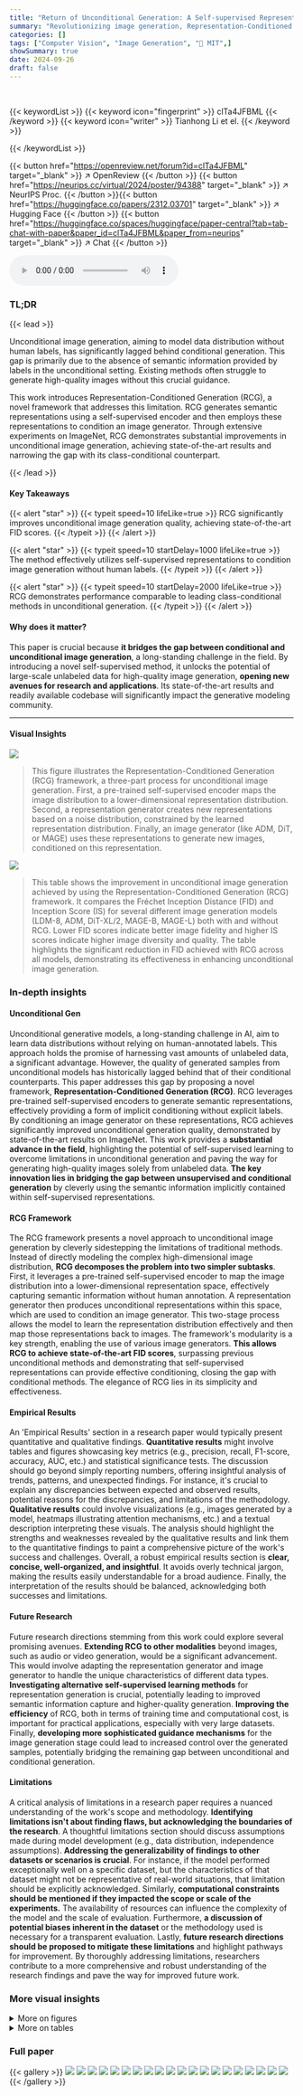 ```yaml
---
title: "Return of Unconditional Generation: A Self-supervised Representation Generation Method"
summary: "Revolutionizing image generation, Representation-Conditioned Generation (RCG) achieves state-of-the-art results in unconditional image synthesis by leveraging self-supervised representations to condit..."
categories: []
tags: ["Computer Vision", "Image Generation", "🏢 MIT",]
showSummary: true
date: 2024-09-26
draft: false
---
```


<br>

{{< keywordList >}}
{{< keyword icon="fingerprint" >}} clTa4JFBML {{< /keyword >}}
{{< keyword icon="writer" >}} Tianhong Li et el. {{< /keyword >}}
 
{{< /keywordList >}}

{{< button href="https://openreview.net/forum?id=clTa4JFBML" target="_blank" >}}
↗ OpenReview
{{< /button >}}
{{< button href="https://neurips.cc/virtual/2024/poster/94388" target="_blank" >}}
↗ NeurIPS Proc.
{{< /button >}}{{< button href="https://huggingface.co/papers/2312.03701" target="_blank" >}}
↗ Hugging Face
{{< /button >}}
{{< button href="https://huggingface.co/spaces/huggingface/paper-central?tab=tab-chat-with-paper&paper_id=clTa4JFBML&paper_from=neurips" target="_blank" >}}
↗ Chat
{{< /button >}}



<audio controls>
    <source src="https://ai-paper-reviewer.com/clTa4JFBML/podcast.wav" type="audio/wav">
    Your browser does not support the audio element.
</audio>


### TL;DR


{{< lead >}}

Unconditional image generation, aiming to model data distribution without human labels, has significantly lagged behind conditional generation. This gap is primarily due to the absence of semantic information provided by labels in the unconditional setting.  Existing methods often struggle to generate high-quality images without this crucial guidance. 

This work introduces Representation-Conditioned Generation (RCG), a novel framework that addresses this limitation. RCG generates semantic representations using a self-supervised encoder and then employs these representations to condition an image generator.  Through extensive experiments on ImageNet, RCG demonstrates substantial improvements in unconditional image generation, achieving state-of-the-art results and narrowing the gap with its class-conditional counterpart.

{{< /lead >}}


#### Key Takeaways

{{< alert "star" >}}
{{< typeit speed=10 lifeLike=true >}} RCG significantly improves unconditional image generation quality, achieving state-of-the-art FID scores. {{< /typeit >}}
{{< /alert >}}

{{< alert "star" >}}
{{< typeit speed=10 startDelay=1000 lifeLike=true >}} The method effectively utilizes self-supervised representations to condition image generation without human labels. {{< /typeit >}}
{{< /alert >}}

{{< alert "star" >}}
{{< typeit speed=10 startDelay=2000 lifeLike=true >}} RCG demonstrates performance comparable to leading class-conditional methods in unconditional generation. {{< /typeit >}}
{{< /alert >}}

#### Why does it matter?
This paper is crucial because **it bridges the gap between conditional and unconditional image generation**, a long-standing challenge in the field. By introducing a novel self-supervised method, it unlocks the potential of large-scale unlabeled data for high-quality image generation, **opening new avenues for research and applications**. Its state-of-the-art results and readily available codebase will significantly impact the generative modeling community.

------
#### Visual Insights



![](https://ai-paper-reviewer.com/clTa4JFBML/figures_1_1.jpg)

> This figure illustrates the Representation-Conditioned Generation (RCG) framework, a three-part process for unconditional image generation. First, a pre-trained self-supervised encoder maps the image distribution to a lower-dimensional representation distribution.  Second, a representation generator creates new representations based on a noise distribution, constrained by the learned representation distribution. Finally, an image generator (like ADM, DiT, or MAGE) uses these representations to generate new images, conditioned on this representation.





![](https://ai-paper-reviewer.com/clTa4JFBML/tables_5_1.jpg)

> This table shows the improvement in unconditional image generation achieved by using the Representation-Conditioned Generation (RCG) framework.  It compares the Fréchet Inception Distance (FID) and Inception Score (IS) for several different image generation models (LDM-8, ADM, DiT-XL/2, MAGE-B, MAGE-L) both with and without RCG. Lower FID scores indicate better image fidelity and higher IS scores indicate higher image diversity and quality.  The table highlights the significant reduction in FID achieved with RCG across all models, demonstrating its effectiveness in enhancing unconditional image generation.





### In-depth insights


#### Unconditional Gen
Unconditional generative models, a long-standing challenge in AI, aim to learn data distributions without relying on human-annotated labels.  This approach holds the promise of harnessing vast amounts of unlabeled data, a significant advantage. However, the quality of generated samples from unconditional models has historically lagged behind that of their conditional counterparts.  This paper addresses this gap by proposing a novel framework, **Representation-Conditioned Generation (RCG)**.  RCG leverages pre-trained self-supervised encoders to generate semantic representations, effectively providing a form of implicit conditioning without explicit labels. By conditioning an image generator on these representations, RCG achieves significantly improved unconditional generation quality, demonstrated by state-of-the-art results on ImageNet. This work provides a **substantial advance in the field**, highlighting the potential of self-supervised learning to overcome limitations in unconditional generation and paving the way for generating high-quality images solely from unlabeled data. **The key innovation lies in bridging the gap between unsupervised and conditional generation** by cleverly using the semantic information implicitly contained within self-supervised representations.

#### RCG Framework
The RCG framework presents a novel approach to unconditional image generation by cleverly sidestepping the limitations of traditional methods.  Instead of directly modeling the complex high-dimensional image distribution, **RCG decomposes the problem into two simpler subtasks**. First, it leverages a pre-trained self-supervised encoder to map the image distribution into a lower-dimensional representation space, effectively capturing semantic information without human annotation.  A representation generator then produces unconditional representations within this space, which are used to condition an image generator. This two-stage process allows the model to learn the representation distribution effectively and then map those representations back to images.  The framework's modularity is a key strength, enabling the use of various image generators.  **This allows RCG to achieve state-of-the-art FID scores**, surpassing previous unconditional methods and demonstrating that self-supervised representations can provide effective conditioning, closing the gap with conditional methods. The elegance of RCG lies in its simplicity and effectiveness.

#### Empirical Results
An 'Empirical Results' section in a research paper would typically present quantitative and qualitative findings.  **Quantitative results** might involve tables and figures showcasing key metrics (e.g., precision, recall, F1-score, accuracy, AUC, etc.) and statistical significance tests. The discussion should go beyond simply reporting numbers, offering insightful analysis of trends, patterns, and unexpected findings.  For instance, it's crucial to explain any discrepancies between expected and observed results, potential reasons for the discrepancies, and limitations of the methodology.  **Qualitative results** could involve visualizations (e.g., images generated by a model, heatmaps illustrating attention mechanisms, etc.) and a textual description interpreting these visuals. The analysis should highlight the strengths and weaknesses revealed by the qualitative results and link them to the quantitative findings to paint a comprehensive picture of the work's success and challenges.  Overall, a robust empirical results section is **clear, concise, well-organized, and insightful**. It avoids overly technical jargon, making the results easily understandable for a broad audience. Finally, the interpretation of the results should be balanced, acknowledging both successes and limitations.

#### Future Research
Future research directions stemming from this work could explore several promising avenues.  **Extending RCG to other modalities** beyond images, such as audio or video generation, would be a significant advancement.  This would involve adapting the representation generator and image generator to handle the unique characteristics of different data types.  **Investigating alternative self-supervised learning methods** for representation generation is crucial, potentially leading to improved semantic information capture and higher-quality generation.  **Improving the efficiency** of RCG, both in terms of training time and computational cost, is important for practical applications, especially with very large datasets.  Finally, **developing more sophisticated guidance mechanisms** for the image generation stage could lead to increased control over the generated samples, potentially bridging the remaining gap between unconditional and conditional generation.

#### Limitations
A critical analysis of limitations in a research paper requires a nuanced understanding of the work's scope and methodology.  **Identifying limitations isn't about finding flaws, but acknowledging the boundaries of the research**.  A thoughtful limitations section should discuss assumptions made during model development (e.g., data distribution, independence assumptions).  **Addressing the generalizability of findings to other datasets or scenarios is crucial**.  For instance, if the model performed exceptionally well on a specific dataset, but the characteristics of that dataset might not be representative of real-world situations, that limitation should be explicitly acknowledged.  Similarly, **computational constraints should be mentioned if they impacted the scope or scale of the experiments.** The availability of resources can influence the complexity of the model and the scale of evaluation.  Furthermore, **a discussion of potential biases inherent in the dataset** or the methodology used is necessary for a transparent evaluation.  Lastly, **future research directions should be proposed to mitigate these limitations** and highlight pathways for improvement.  By thoroughly addressing limitations, researchers contribute to a more comprehensive and robust understanding of the research findings and pave the way for improved future work.


### More visual insights

<details>
<summary>More on figures
</summary>


![](https://ai-paper-reviewer.com/clTa4JFBML/figures_2_1.jpg)

> The figure shows a bar chart comparing the FID scores (Fréchet Inception Distance, a metric for evaluating the quality of generated images) for unconditional image generation using different image generators (LDM-8, ADM, DiT-XL/2, MAGE-L) with and without the RCG framework.  The RCG method significantly reduces the FID scores across all generators, demonstrating its effectiveness in improving the quality of unconditional image generation.


![](https://ai-paper-reviewer.com/clTa4JFBML/figures_3_1.jpg)

> This figure illustrates the training framework of the Representation-Conditioned Generation (RCG) model.  It shows two main components: a representation generator and an image generator. The representation generator takes representations from a pre-trained self-supervised encoder and adds Gaussian noise. It then trains a network to denoise these representations.  The image generator uses the same pre-trained encoder and takes the denoised representation as a condition.  It also takes a masked tokenized image as input and trains a network to reconstruct the full image based on the representation and the masked input.


![](https://ai-paper-reviewer.com/clTa4JFBML/figures_4_1.jpg)

> This figure shows the architecture of the representation generator in RCG. The backbone consists of an input layer, N fully-connected blocks, and an output layer. Each fully-connected block contains a LayerNorm, SiLU activation, and a linear layer.  The diffusion timestep is embedded and added to each fully-connected block. This architecture generates representations without explicit conditioning.


![](https://ai-paper-reviewer.com/clTa4JFBML/figures_6_1.jpg)

> This figure compares the training cost and the unconditional generation FID of several unconditional image generation models, including those enhanced by RCG. RCG significantly reduces the FID (Frechet Inception Distance, a metric of image generation quality) with less training time compared to the baselines. This highlights the efficiency of RCG in achieving high-quality unconditional generation.


![](https://ai-paper-reviewer.com/clTa4JFBML/figures_8_1.jpg)

> This figure demonstrates the ability of RCG to generate multiple images from a single representation, showing that the model can produce images with diverse appearances while maintaining semantic consistency.  The images in each row share a common semantic core (as indicated by the reference image on the left), while exhibiting variations in style, pose, and other details. This highlights the model's ability to capture high-level semantic understanding while allowing for diverse low-level variations.


![](https://ai-paper-reviewer.com/clTa4JFBML/figures_8_2.jpg)

> This figure shows the results of RCG when generating images using interpolated representations from two different source images.  As the interpolation weight changes from 0.0 (representing the first image) to 1.0 (representing the second image), the generated images smoothly transition semantically between the characteristics of the two source images. This demonstrates the ability of RCG to generate semantically coherent and smoothly interpolating images in its representation space.  Each row shows interpolation between a pair of images from different ImageNet classes.


![](https://ai-paper-reviewer.com/clTa4JFBML/figures_13_1.jpg)

> This figure shows a grid of images generated by the Representation-Conditioned Generation (RCG) model on the ImageNet dataset. The images are 256x256 pixels and demonstrate the model's ability to generate high-quality, diverse images without the need for human-provided labels. This highlights a key aspect of RCG: its ability to model complex data distributions and generate realistic images, thus addressing the problem of unconditional image generation.


![](https://ai-paper-reviewer.com/clTa4JFBML/figures_18_1.jpg)

> This figure shows a grid of 100 images generated by the Representation-Conditioned Generation (RCG) model on the ImageNet dataset.  Each image is 256x256 pixels.  The images demonstrate the model's ability to generate diverse and realistic images without relying on human-annotated labels. The variety of objects and scenes showcases the model's capacity to learn and model complex data distributions.


![](https://ai-paper-reviewer.com/clTa4JFBML/figures_19_1.jpg)

> This figure shows example images generated by the Representation-Conditioned Generation (RCG) model with class conditioning.  It demonstrates the model's ability to generate images of different classes with high fidelity and diversity. Each row represents images generated for a specific class, showcasing the model's capability to generate multiple variations of the same class, reflecting the diversity within each category.


![](https://ai-paper-reviewer.com/clTa4JFBML/figures_20_1.jpg)

> This figure shows examples of images generated by the Representation-Conditioned Generation (RCG) model when conditioned on class labels.  It demonstrates the model's ability to generate diverse and high-quality images for various classes, showcasing its effectiveness in class-conditional generation.


![](https://ai-paper-reviewer.com/clTa4JFBML/figures_20_2.jpg)

> This figure shows several examples of images generated by the Representation-Conditioned Generation (RCG) model on the ImageNet dataset at a resolution of 256x256 pixels.  The images demonstrate the model's ability to generate diverse and realistic images without relying on any human-provided labels or class information. The diversity in the generated images showcases the model's ability to capture the underlying data distribution effectively, generating a wide variety of images that are both realistic and semantically meaningful. The lack of human annotation highlights the model's capability to perform unconditional image generation.


![](https://ai-paper-reviewer.com/clTa4JFBML/figures_21_1.jpg)

> This figure shows the results of class-unconditional image generation on ImageNet 256x256 dataset using the proposed Representation-Conditioned Generation (RCG) method. It compares the image generation results with and without classifier-free guidance (CFG).  The results demonstrate that RCG achieves strong generation quality even without CFG, and that incorporating CFG further improves the quality of generated images. Three categories of images are shown, for each category, the images in the left column are generated without guidance, and the images in the right column are generated with guidance.


</details>




<details>
<summary>More on tables
</summary>


![](https://ai-paper-reviewer.com/clTa4JFBML/tables_6_1.jpg)
> This table compares the performance of RCG with other state-of-the-art unconditional image generation models on the ImageNet 256x256 dataset.  It shows that RCG significantly improves the FID (Frechet Inception Distance) and IS (Inception Score), key metrics for evaluating the quality and diversity of generated images.  The table highlights the significant reduction in FID achieved by RCG compared to previous methods, indicating a substantial improvement in image generation quality.  It also shows the number of parameters used by each model.

![](https://ai-paper-reviewer.com/clTa4JFBML/tables_7_1.jpg)
> This table presents a comparison of the unconditional image generation performance of several generative models, both with and without the proposed Representation-Conditioned Generation (RCG) method. The models compared include LDM-8, ADM, DiT-XL/2, and MAGE-L.  The performance is measured by FID (Frechet Inception Distance) and IS (Inception Score), common metrics for evaluating the quality and diversity of generated images.  Lower FID values and higher IS values indicate better performance. The table demonstrates that RCG significantly improves the FID and IS scores of all the models tested, showing its effectiveness in enhancing unconditional image generation.

![](https://ai-paper-reviewer.com/clTa4JFBML/tables_7_2.jpg)
> This table compares the Fréchet Inception Distance (FID) and Inception Score (IS) for unconditional image generation using several different generative models, both with and without the Representation-Conditioned Generation (RCG) framework proposed in the paper.  It demonstrates that RCG significantly improves the FID (lower is better) and IS (higher is better) scores across different models, highlighting the effectiveness of the RCG method for improving unconditional image generation.

![](https://ai-paper-reviewer.com/clTa4JFBML/tables_14_1.jpg)
> This table presents a comparison of the unconditional image generation performance (measured by FID and IS) of several state-of-the-art generative models, both with and without the RCG framework. The results demonstrate that RCG consistently improves the performance of various generative models, regardless of their specific architecture, on the challenging ImageNet 256x256 dataset. The improvement in FID indicates a substantial increase in the quality and fidelity of the generated images, while the improved IS suggests a greater diversity of generated samples.

![](https://ai-paper-reviewer.com/clTa4JFBML/tables_14_2.jpg)
> This table presents a comparison of the unconditional image generation performance (measured by FID and IS) of several generative models (LDM-8, ADM, DiT-XL/2, and MAGE-L) both with and without the proposed RCG framework. The results demonstrate that RCG consistently enhances the quality of unconditional image generation across different models, significantly reducing the FID scores.

![](https://ai-paper-reviewer.com/clTa4JFBML/tables_15_1.jpg)
> This table presents an ablation study on the image encoder component of the RCG framework.  It compares the performance (FID and IS scores) of the RCG model using different pre-trained encoders: MoCo v3, DINO, iBOT, and a supervised DeiT model.  The table also explores the impact of the projection dimension of the image representation on the model's performance.

![](https://ai-paper-reviewer.com/clTa4JFBML/tables_15_2.jpg)
> This table presents a comparison of the unconditional image generation performance (measured by FID and IS) of four different generative models (LDM-8, ADM, DiT-XL/2, and MAGE-L) with and without the proposed RCG framework.  It demonstrates that RCG consistently improves the FID scores of all models, signifying a substantial enhancement in image generation quality. The improvement is substantial in all cases.

![](https://ai-paper-reviewer.com/clTa4JFBML/tables_15_3.jpg)
> This table compares the FID and IS scores for unconditional image generation using four different image generator models (LDM-8, ADM, DiT-XL/2, and MAGE-L) with and without the RCG framework. The results demonstrate that RCG consistently improves the unconditional image generation quality regardless of the specific image generator used, significantly reducing the FID scores and increasing the IS scores.  The numbers in parentheses show the amount of improvement by RCG.

![](https://ai-paper-reviewer.com/clTa4JFBML/tables_16_1.jpg)
> This table presents the FID scores achieved by different methods on CIFAR-10 and iNaturalist 2021 datasets.  The baseline represents the FID of unconditional image generation using the respective original model. The 'w/ RCG' column shows the FID after applying the Representation-Conditioned Generation (RCG) method proposed in the paper.  The 'w/ class labels' column indicates the FID obtained using the models with class labels as conditioning.

![](https://ai-paper-reviewer.com/clTa4JFBML/tables_17_1.jpg)
> This table presents a comparison of the unconditional image generation performance (measured by FID and IS) of several generative models on ImageNet 256x256, both with and without the proposed Representation-Conditioned Generation (RCG) method.  It demonstrates that RCG significantly improves FID scores across different image generators, indicating its effectiveness in enhancing unconditional image generation quality.

![](https://ai-paper-reviewer.com/clTa4JFBML/tables_17_2.jpg)
> This table presents a comparison of the unconditional image generation performance (measured by FID and IS) of four different generative models (LDM-8, ADM, DiT-XL/2, and MAGE-L) with and without the proposed Representation-Conditioned Generation (RCG) framework.  It demonstrates the substantial improvement in FID scores achieved by incorporating RCG across all four models, highlighting RCG's effectiveness in enhancing unconditional image generation quality.

</details>




### Full paper

{{< gallery >}}
<img src="https://ai-paper-reviewer.com/clTa4JFBML/1.png" class="grid-w50 md:grid-w33 xl:grid-w25" />
<img src="https://ai-paper-reviewer.com/clTa4JFBML/2.png" class="grid-w50 md:grid-w33 xl:grid-w25" />
<img src="https://ai-paper-reviewer.com/clTa4JFBML/3.png" class="grid-w50 md:grid-w33 xl:grid-w25" />
<img src="https://ai-paper-reviewer.com/clTa4JFBML/4.png" class="grid-w50 md:grid-w33 xl:grid-w25" />
<img src="https://ai-paper-reviewer.com/clTa4JFBML/5.png" class="grid-w50 md:grid-w33 xl:grid-w25" />
<img src="https://ai-paper-reviewer.com/clTa4JFBML/6.png" class="grid-w50 md:grid-w33 xl:grid-w25" />
<img src="https://ai-paper-reviewer.com/clTa4JFBML/7.png" class="grid-w50 md:grid-w33 xl:grid-w25" />
<img src="https://ai-paper-reviewer.com/clTa4JFBML/8.png" class="grid-w50 md:grid-w33 xl:grid-w25" />
<img src="https://ai-paper-reviewer.com/clTa4JFBML/9.png" class="grid-w50 md:grid-w33 xl:grid-w25" />
<img src="https://ai-paper-reviewer.com/clTa4JFBML/10.png" class="grid-w50 md:grid-w33 xl:grid-w25" />
<img src="https://ai-paper-reviewer.com/clTa4JFBML/11.png" class="grid-w50 md:grid-w33 xl:grid-w25" />
<img src="https://ai-paper-reviewer.com/clTa4JFBML/12.png" class="grid-w50 md:grid-w33 xl:grid-w25" />
<img src="https://ai-paper-reviewer.com/clTa4JFBML/13.png" class="grid-w50 md:grid-w33 xl:grid-w25" />
<img src="https://ai-paper-reviewer.com/clTa4JFBML/14.png" class="grid-w50 md:grid-w33 xl:grid-w25" />
<img src="https://ai-paper-reviewer.com/clTa4JFBML/15.png" class="grid-w50 md:grid-w33 xl:grid-w25" />
<img src="https://ai-paper-reviewer.com/clTa4JFBML/16.png" class="grid-w50 md:grid-w33 xl:grid-w25" />
<img src="https://ai-paper-reviewer.com/clTa4JFBML/17.png" class="grid-w50 md:grid-w33 xl:grid-w25" />
<img src="https://ai-paper-reviewer.com/clTa4JFBML/18.png" class="grid-w50 md:grid-w33 xl:grid-w25" />
<img src="https://ai-paper-reviewer.com/clTa4JFBML/19.png" class="grid-w50 md:grid-w33 xl:grid-w25" />
<img src="https://ai-paper-reviewer.com/clTa4JFBML/20.png" class="grid-w50 md:grid-w33 xl:grid-w25" />
{{< /gallery >}}